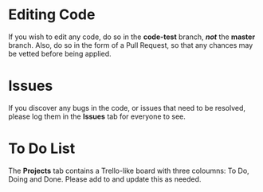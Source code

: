 # Editing Code

If you wish to edit any code, do so in the **code-test** branch, **_not_** the **master** branch. Also, do so in the form of a Pull Request, so that any chances may be vetted before being applied.

# Issues

If you discover any bugs in the code, or issues that need to be resolved, please log them in the **Issues** tab for everyone to see.

# To Do List

The **Projects** tab contains a Trello-like board with three coloumns: To Do, Doing and Done. Please add to and update this as needed.

